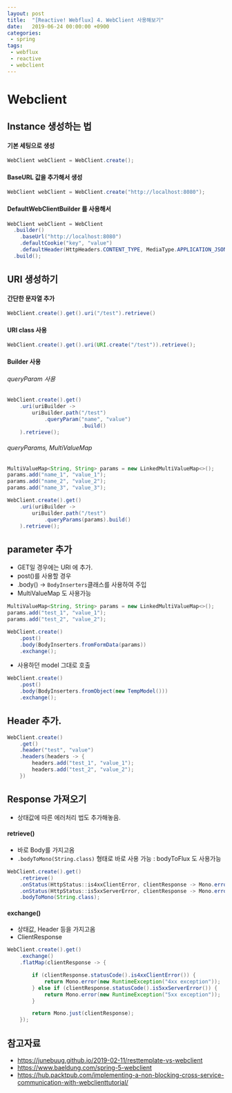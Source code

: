 ```yaml
---
layout: post
title:  "[Reactive! Webflux] 4. WebClient 사용해보기"
date:   2019-06-24 00:00:00 +0900
categories:
 - spring
tags: 
 - webflux
 - reactive
 - webclient
---
```

# Webclient

## Instance 생성하는 법

#### 기본 세팅으로 생성
```java
WebClient webClient = WebClient.create();
```

#### BaseURL 값을 추가해서 생성
```java
WebClient webClient = WebClient.create("http://localhost:8080");
```

#### DefaultWebClientBuilder 를 사용해서
```java
WebClient webClient = WebClient
  .builder()
    .baseUrl("http://localhost:8080")
    .defaultCookie("key", "value")
    .defaultHeader(HttpHeaders.CONTENT_TYPE, MediaType.APPLICATION_JSON_VALUE) 
  .build();
```

## URI 생성하기
#### 간단한 문자열 추가
```java
WebClient.create().get().uri("/test").retrieve()
```

#### URI class 사용
```java
WebClient.create().get().uri(URI.create("/test")).retrieve();
```

#### Builder 사용
###### queryParam 사용
```java
WebClient.create().get()
	.uri(uriBuilder ->
		uriBuilder.path("/test")
			.queryParam("name", "value")
                        .build()
	).retrieve();
```

###### queryParams, MultiValueMap
```java
MultiValueMap<String, String> params = new LinkedMultiValueMap<>();
params.add("name_1", "value_1");
params.add("name_2", "value_2");
params.add("name_3", "value_3");

WebClient.create().get()
	.uri(uriBuilder ->
		uriBuilder.path("/test")
			.queryParams(params).build()
	).retrieve();
```

## parameter 추가
- GET일 경우에는 URI 에 추가.
- post()를 사용할 경우
- .body() -> `BodyInserters`클래스를 사용하여 주입
- MultiValueMap 도 사용가능
```java 
MultiValueMap<String, String> params = new LinkedMultiValueMap<>();
params.add("test_1", "value_1");
params.add("test_2", "value_2");

WebClient.create()
	.post()
	.body(BodyInserters.fromFormData(params))
	.exchange();
```
- 사용하던 model 그대로 호출
```java
WebClient.create()
	.post()
	.body(BodyInserters.fromObject(new TempModel()))
	.exchange();
```

## Header 추가.
```java
WebClient.create()
	.get()
	.header("test", "value")
	.headers(headers -> {
		headers.add("test_1", "value_1");
		headers.add("test_2", "value_2");
	})
```

## Response 가져오기
- 상태값에 따른 에러처리 법도 추가해놓음.

#### retrieve()
- 바로 Body를 가지고옴
- `.bodyToMono(String.class)` 형태로 바로 사용 가능 : bodyToFlux 도 사용가능

```java
WebClient.create().get()
	.retrieve()
	.onStatus(HttpStatus::is4xxClientError, clientResponse -> Mono.error(RuntimeException::new))
	.onStatus(HttpStatus::is5xxServerError, clientResponse -> Mono.error(RuntimeException::new))
	.bodyToMono(String.class);
```

#### exchange()
- 상태값, Header 등을 가지고옴
- ClientResponse

```java
WebClient.create().get()
	.exchange()
	.flatMap(clientResponse -> {

		if (clientResponse.statusCode().is4xxClientError()) {
			return Mono.error(new RuntimeException("4xx exception"));
		} else if (clientResponse.statusCode().is5xxServerError()) {
			return Mono.error(new RuntimeException("5xx exception"));
		}

		return Mono.just(clientResponse);
	});
```


## 참고자료
- https://junebuug.github.io/2019-02-11/resttemplate-vs-webclient
- https://www.baeldung.com/spring-5-webclient
- https://hub.packtpub.com/implementing-a-non-blocking-cross-service-communication-with-webclienttutorial/